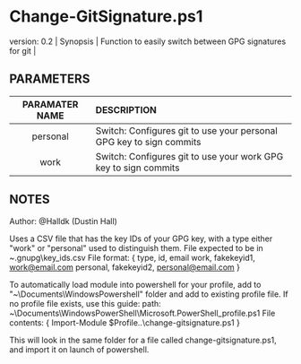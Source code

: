 # Change-GitSignature.ps1
version: 0.2
| Synopsis | Function to easily switch between GPG signatures for git |

## PARAMETERS 
|   PARAMATER NAME    |  DESCRIPTION  |
|   :---:   |   :---    |
|   personal  |    Switch: Configures git to use your personal GPG key to sign commits  |
|   work    |   Switch: Configures git to use your work GPG key to sign commits |

## NOTES
Author: @Halldk (Dustin Hall)

Uses a CSV file that has the key IDs of your GPG key, with a type either "work" or "personal" used to distinguish them.
File expected to be in ~\.gnupg\key_ids.csv
File format: 
{ type, id, email
work, fakekeyid1, work@email.com
personal, fakekeyid2, personal@email.com }


To automatically load module into powershell for your profile, add to "~\Documents\WindowsPowershell\" folder and add to existing profile file. If no profile file exists, use this guide:
path: ~\Documents\WindowsPowerShell\Microsoft.PowerShell_profile.ps1
File contents: 
{ Import-Module $Profile\..\change-gitsignature.ps1 }

This will look in the same folder for a file called change-gitsignature.ps1, and import it on launch of powershell.
